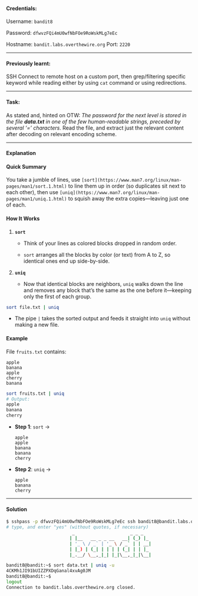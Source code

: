 #### Credentials:
Username: `bandit8`

Password: `dfwvzFQi4mU0wfNbFOe9RoWskMLg7eEc`

Hostname: `bandit.labs.overthewire.org`
Port: `2220`

---
#### Previously learnt:
SSH Connect to remote host on a custom port, then grep/filtering specific keyword while reading either by using `cat` command or using redirections.

---
#### Task:

As stated and, hinted on OTW: _The password for the next level is stored in the file  **data.txt**  in one of the few human-readable strings, preceded by several ‘=’ characters_. Read the file, and extract just the relevant content after decoding on relevant encoding scheme.

---
#### Explanation

#### Quick Summary

You take a jumble of lines, use `[sort](https://www.man7.org/linux/man-pages/man1/sort.1.html)` to line them up in order (so duplicates sit next to each other), then use `[uniq](https://www.man7.org/linux/man-pages/man1/uniq.1.html)` to squish away the extra copies—leaving just one of each.

#### How It Works

1.  **`sort`**
    
    -   Think of your lines as colored blocks dropped in random order.
        
    -   `sort` arranges all the blocks by color (or text) from A to Z, so identical ones end up side-by-side.
        
2.  **`uniq`**
    
    -   Now that identical blocks are neighbors, `uniq` walks down the line and removes any block that’s the same as the one before it—keeping only the first of each group.
        

```bash
sort file.txt | uniq

```

-   The pipe `|` takes the sorted output and feeds it straight into `uniq` without making a new file.
    

#### Example

File `fruits.txt` contains:

```
apple  
banana  
apple  
cherry  
banana  

```

```bash
sort fruits.txt | uniq
# Output:
apple  
banana  
cherry  

```

-   **Step 1**: `sort` →
    
    ```
    apple  
    apple  
    banana  
    banana  
    cherry  
    
    ```
    
-   **Step 2**: `uniq` →
    
    ```
    apple  
    banana  
    cherry  
    
    ```
---
#### Solution
```bash
$ sshpass -p dfwvzFQi4mU0wfNbFOe9RoWskMLg7eEc ssh bandit8@bandit.labs.overthewire.org -p 2220
# type, and enter "yes" (without quotes, if necessary)
                         _                     _ _ _
                        | |__   __ _ _ __   __| (_) |_
                        | '_ \ / _` | '_ \ / _` | | __|
                        | |_) | (_| | | | | (_| | | |_
                        |_.__/ \__,_|_| |_|\__,_|_|\__|

bandit8@bandit:~$ sort data.txt | uniq -u
4CKMh1JI91bUIZZPXDqGanal4xvAg0JM
bandit8@bandit:~$
logout
Connection to bandit.labs.overthewire.org closed.
```

